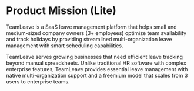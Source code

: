 # Product Mission (Lite)

TeamLeave is a SaaS leave management platform that helps small and medium-sized company owners (3+ employees) optimize team availability and track holidays by providing streamlined multi-organization leave management with smart scheduling capabilities.

TeamLeave serves growing businesses that need efficient leave tracking beyond manual spreadsheets. Unlike traditional HR software with complex enterprise features, TeamLeave provides essential leave management with native multi-organization support and a freemium model that scales from 3 users to enterprise teams.